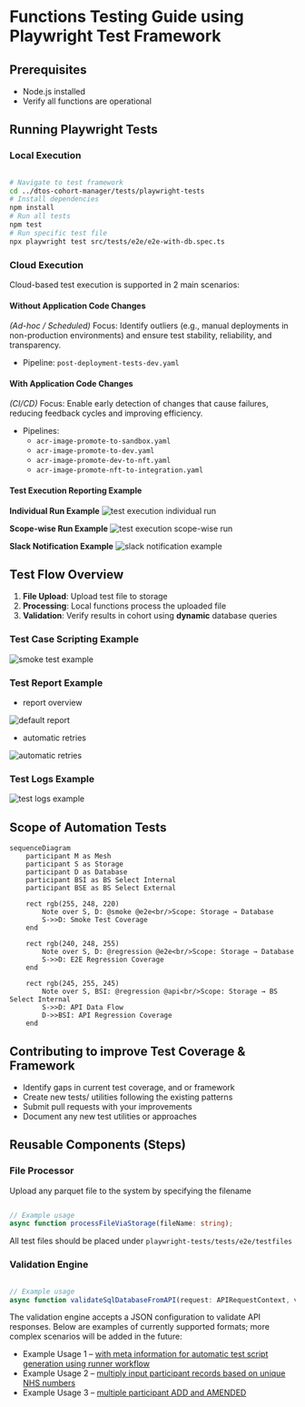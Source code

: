 # Functions Testing Guide using Playwright Test Framework

## Prerequisites

- Node.js installed
- Verify all functions are operational

## Running Playwright Tests

### Local Execution

```bash

# Navigate to test framework
cd ../dtos-cohort-manager/tests/playwright-tests
# Install dependencies
npm install
# Run all tests
npm test
# Run specific test file
npx playwright test src/tests/e2e/e2e-with-db.spec.ts

```

### Cloud Execution

Cloud-based test execution is supported in 2 main scenarios:

#### Without Application Code Changes

*(Ad-hoc / Scheduled)*
Focus: Identify outliers (e.g., manual deployments in non-production environments) and ensure test stability, reliability, and transparency.

- Pipeline: `post-deployment-tests-dev.yaml`

#### With Application Code Changes

*(CI/CD)*
Focus: Enable early detection of changes that cause failures, reducing feedback cycles and improving efficiency.

- Pipelines:
  - `acr-image-promote-to-sandbox.yaml`
  - `acr-image-promote-to-dev.yaml`
  - `acr-image-promote-dev-to-nft.yaml`
  - `acr-image-promote-nft-to-integration.yaml`

#### Test Execution Reporting Example

**Individual Run Example**
![test execution individual run](../../docs/assets/test-playwright-test-execution-individual-run.png)

**Scope-wise Run Example**
![test execution scope-wise run](../../docs/assets/test-playwright-test-execution-scope-wise-run.png)

**Slack Notification Example**
![slack notification example](../../docs/assets/test-playwright-slack-notification-example.png)

## Test Flow Overview

1. **File Upload**: Upload test file to storage
2. **Processing**: Local functions process the uploaded file
3. **Validation**: Verify results in cohort using **dynamic** database queries

### Test Case Scripting Example

![smoke test example](../../docs/assets/test-playwright-smoke-example.png)

### Test Report Example

- report overview

![default report](../../docs/assets/test-playwright-report-example.png)

- automatic retries

![automatic retries](../../docs/assets/test-playwright-automatic-retry-example.png)

### Test Logs Example

![test logs example](../../docs/assets/test-playwright-logs-example.png)

## Scope of Automation Tests

```mermaid
sequenceDiagram
    participant M as Mesh
    participant S as Storage
    participant D as Database
    participant BSI as BS Select Internal
    participant BSE as BS Select External

    rect rgb(255, 248, 220)
        Note over S, D: @smoke @e2e<br/>Scope: Storage → Database
        S->>D: Smoke Test Coverage
    end

    rect rgb(240, 248, 255)
        Note over S, D: @regression @e2e<br/>Scope: Storage → Database
        S->>D: E2E Regression Coverage
    end

    rect rgb(245, 255, 245)
        Note over S, BSI: @regression @api<br/>Scope: Storage → BS Select Internal
        S->>D: API Data Flow
        D->>BSI: API Regression Coverage
    end
```

## Contributing to improve Test Coverage & Framework

- Identify gaps in current test coverage, and or framework
- Create new tests/ utilities following the existing patterns
- Submit pull requests with your improvements
- Document any new test utilities or approaches

## Reusable Components (Steps)

### File Processor

Upload any parquet file to the system by specifying the filename

```ts

// Example usage
async function processFileViaStorage(fileName: string);

```

All test files should be placed under `playwright-tests/tests/e2e/testfiles`

### Validation Engine

```ts

// Example usage
async function validateSqlDatabaseFromAPI(request: APIRequestContext, validations: any);

```

The validation engine accepts a JSON configuration to validate API responses. Below are examples of currently supported formats; more complex scenarios will be added in the future:

- Example Usage 1 – [with meta information for automatic test script generation using runner workflow](../playwright-tests/src/tests/e2e/testFiles/@DTOSS-3217-01/ADD_1B8F53_-_CAAS_BREAST_SCREENING_COHORT.json)
- Example Usage 2 – [multiply input participant records based on unique NHS numbers](../playwright-tests/src/tests/api/testFiles/@DTOSS-5928-01/ADD-10-records-expected.json)
- Example Usage 3 – [multiple participant ADD and AMENDED](../playwright-tests/src/tests/e2e/testFiles/@DTOSS-4365-01/)

